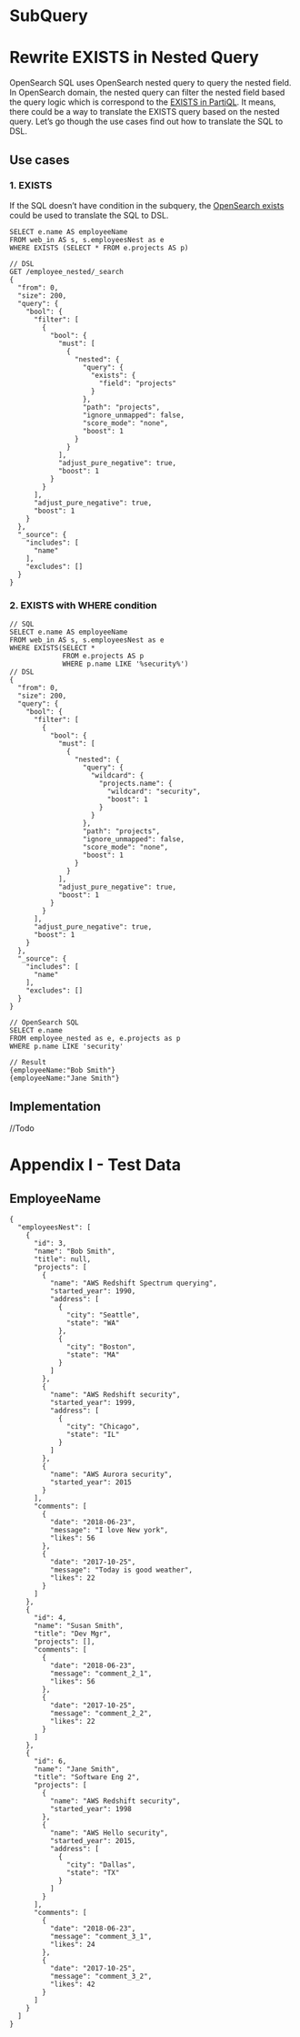 # SubQuery

# Rewrite EXISTS in Nested Query

OpenSearch SQL uses OpenSearch nested query to query the nested field. In OpenSearch domain, the nested query can filter the nested field based the query logic which is correspond to the [EXISTS in PartiQL](https://partiql.org/tutorial.html#use-case-checking-whether-a-nested-collection-satisfies-a-condition). It means, there could be a way to translate the EXISTS query based on the nested query.
Let’s go though the use cases find out how to translate the SQL to DSL.

## Use cases

### **1.  EXISTS**

If the SQL doesn’t have condition in the subquery, the [OpenSearch exists](https://www.elastic.co/guide/en/elasticsearch/reference/7.3/query-dsl-exists-query.html) could be used to translate the SQL to DSL.

```
SELECT e.name AS employeeName
FROM web_in AS s, s.employeesNest as e
WHERE EXISTS (SELECT * FROM e.projects AS p)

// DSL
GET /employee_nested/_search
{
  "from": 0,
  "size": 200,
  "query": {
    "bool": {
      "filter": [
        {
          "bool": {
            "must": [
              {
                "nested": {
                  "query": {
                    "exists": {
                      "field": "projects"
                    }
                  },
                  "path": "projects",
                  "ignore_unmapped": false,
                  "score_mode": "none",
                  "boost": 1
                }
              }
            ],
            "adjust_pure_negative": true,
            "boost": 1
          }
        }
      ],
      "adjust_pure_negative": true,
      "boost": 1
    }
  },
  "_source": {
    "includes": [
      "name"
    ],
    "excludes": []
  }
}

```



### **2.  EXISTS with WHERE condition**

```
// SQL
SELECT e.name AS employeeName
FROM web_in AS s, s.employeesNest as e
WHERE EXISTS(SELECT * 
             FROM e.projects AS p 
             WHERE p.name LIKE '%security%')
// DSL
{
  "from": 0,
  "size": 200,
  "query": {
    "bool": {
      "filter": [
        {
          "bool": {
            "must": [
              {
                "nested": {
                  "query": {
                    "wildcard": {
                      "projects.name": {
                        "wildcard": "security",
                        "boost": 1
                      }
                    }
                  },
                  "path": "projects",
                  "ignore_unmapped": false,
                  "score_mode": "none",
                  "boost": 1
                }
              }
            ],
            "adjust_pure_negative": true,
            "boost": 1
          }
        }
      ],
      "adjust_pure_negative": true,
      "boost": 1
    }
  },
  "_source": {
    "includes": [
      "name"
    ],
    "excludes": []
  }
}

// OpenSearch SQL
SELECT e.name 
FROM employee_nested as e, e.projects as p 
WHERE p.name LIKE 'security'

// Result
{employeeName:"Bob Smith"}
{employeeName:"Jane Smith"}
```

## Implementation
//Todo

# Appendix I - Test Data

## EmployeeName

```
{
  "employeesNest": [
    {
      "id": 3,
      "name": "Bob Smith",
      "title": null,
      "projects": [
        {
          "name": "AWS Redshift Spectrum querying",
          "started_year": 1990,
          "address": [
            {
              "city": "Seattle",
              "state": "WA"
            },
            {
              "city": "Boston",
              "state": "MA"
            }
          ]
        },
        {
          "name": "AWS Redshift security",
          "started_year": 1999,
          "address": [
            {
              "city": "Chicago",
              "state": "IL"
            }
          ]
        },
        {
          "name": "AWS Aurora security",
          "started_year": 2015
        }
      ],
      "comments": [
        {
          "date": "2018-06-23",
          "message": "I love New york",
          "likes": 56
        },
        {
          "date": "2017-10-25",
          "message": "Today is good weather",
          "likes": 22
        }
      ]
    },
    {
      "id": 4,
      "name": "Susan Smith",
      "title": "Dev Mgr",
      "projects": [],
      "comments": [
        {
          "date": "2018-06-23",
          "message": "comment_2_1",
          "likes": 56
        },
        {
          "date": "2017-10-25",
          "message": "comment_2_2",
          "likes": 22
        }
      ]
    },
    {
      "id": 6,
      "name": "Jane Smith",
      "title": "Software Eng 2",
      "projects": [
        {
          "name": "AWS Redshift security",
          "started_year": 1998
        },
        {
          "name": "AWS Hello security",
          "started_year": 2015,
          "address": [
            {
              "city": "Dallas",
              "state": "TX"
            }
          ]
        }
      ],
      "comments": [
        {
          "date": "2018-06-23",
          "message": "comment_3_1",
          "likes": 24
        },
        {
          "date": "2017-10-25",
          "message": "comment_3_2",
          "likes": 42
        }
      ]
    }
  ]
}
```